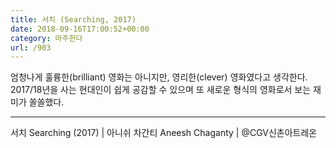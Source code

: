 ```yaml
---
title: 서치 (Searching, 2017)
date: 2018-09-16T17:00:52+00:00
category: 마주한다
url: /903
---
```


엄청나게 훌륭한(brilliant) 영화는 아니지만, 영리한(clever) 영화였다고 생각한다. 2017/18년을 사는 현대인이 쉽게 공감할 수 있으며 또 새로운 형식의 영화로서 보는 재미가 쏠쏠했다.

---

서치 Searching (2017) | 아니쉬 차간티 Aneesh Chaganty | @CGV신촌아트레온
